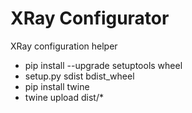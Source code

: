 # XRay Configurator
XRay configuration helper

- pip install --upgrade setuptools wheel
- setup.py sdist bdist_wheel
- pip install twine
- twine upload  dist/*





